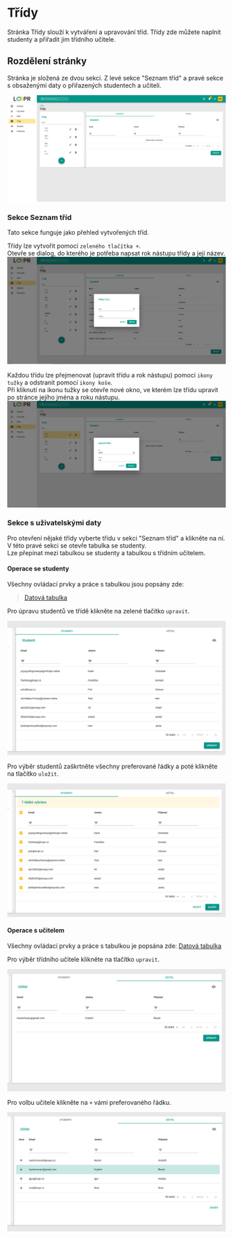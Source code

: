 # Třídy
Stránka Třídy slouží k vytváření a upravování tříd. Třídy zde můžete naplnit studenty a přiřadit jim třídního učitele.

## Rozdělení stránky
Stránka je složená ze dvou sekcí. Z levé sekce "Seznam tříd" a pravé sekce s obsaženými daty o přiřazených studentech a učiteli. 

![](images/empty-class.png)

### Sekce Seznam tříd
Tato sekce funguje jako přehled vytvořených tříd. 

Třídy lze vytvořit pomocí `zeleného tlačítka +`.   
Otevře se dialog, do kterého je potřeba napsat rok nástupu třídy a její název.
![](images/class-adding.png)

Každou třídu lze přejmenovat (upravit třídu a rok nástupu) pomocí `ikony tužky` a odstranit pomocí `ikony koše`.   
Při kliknutí na ikonu tužky se otevře nové okno, ve kterém lze třídu upravit po stránce jejího jména a roku nástupu.  
![](images/class-editing.png)

### Sekce s uživatelskými daty
Pro otevření nějaké třídy vyberte třídu v sekci "Seznam tříd" a klikněte na ní. V této pravé sekci se otevře tabulka se studenty.   
Lze přepínat mezi tabulkou se studenty a tabulkou s třídním učitelem.

#### Operace se studenty
Všechny ovládací prvky a práce s tabulkou jsou popsány zde: 
> [Datová tabulka](cs/components/materialTable/)

Pro úpravu studentů ve třídě klikněte na zelené tlačítko `upravit`.  

![](images/students-list.png)

Pro výběr studentů zaškrtněte všechny preferované řádky a poté klikněte na tlačítko `uložit`.

![](images/students-list-editing.png)


#### Operace s učitelem
Všechny ovládací prvky a práce s tabulkou je popsána zde: [Datová tabulka](cs/components/materialTable/)  

Pro výběr třídního učitele klikněte na tlačítko `upravit`.

![](images/teacher-list.png)

Pro volbu učitele klikněte na `+` vámi preferovaného řádku.

![](images/teacher-list-editing.png)



